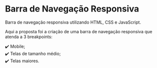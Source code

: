# Barra de Navegação Responsiva
Barra de navegação responsiva utilizando HTML, CSS e JavaScript.

Aqui a proposta foi a criação de uma barra de navegação responsiva que atenda a 3 breakpoints:

:heavy_check_mark: Mobile; <br>
:heavy_check_mark: Telas de tamanho médio; <br> 
:heavy_check_mark: Telas maiores.
